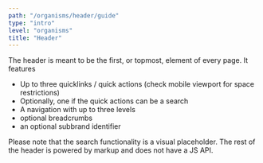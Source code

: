 ```yaml
---
path: "/organisms/header/guide"
type: "intro"
level: "organisms"
title: "Header"
---
```


The header is meant to be the first, or topmost, element of every page. It features

* Up to three quicklinks / quick actions (check mobile viewport for space restrictions)
* Optionally, one if the quick actions can be a search
* A navigation with up to three levels
* optional breadcrumbs
* an optional subbrand identifier

Please note that the search functionality is a visual placeholder. The rest of the header is powered by markup and does not have a JS API.